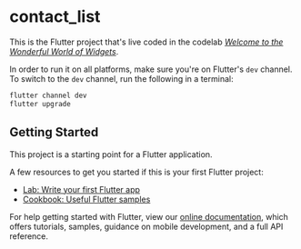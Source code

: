# contact_list

This is the Flutter project that's live coded in the codelab [*Welcome to the Wonderful World of Widgets*]('../).

In order to run it on all platforms, make sure you're on Flutter's `dev` channel. To switch to the `dev` channel, run the following in a terminal:

```bash
flutter channel dev
flutter upgrade
```

## Getting Started

This project is a starting point for a Flutter application.

A few resources to get you started if this is your first Flutter project:

- [Lab: Write your first Flutter app](https://flutter.dev/docs/get-started/codelab)
- [Cookbook: Useful Flutter samples](https://flutter.dev/docs/cookbook)

For help getting started with Flutter, view our
[online documentation](https://flutter.dev/docs), which offers tutorials,
samples, guidance on mobile development, and a full API reference.
